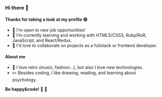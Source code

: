 ### Hi there 👋
#### Thanks for taking a look at my profile  :smile:
<!--
**Milypm/Milypm** is a ✨ _special_ ✨ repository because its `README.md` (this file) appears on your GitHub profile.-->
- :loudspeaker: I'm open to new job opportunities!
- 🌱 I’m currently learning and working with HTML5/CSS3, Ruby/RoR, JavaScript, and React/Redux.
- 👯 I'd love to collaborate on projects as a fullstack or frontend developer.

#### About me
 - :floppy_disk: I love retro (music, fashion...), but also I love new technologies.
 - :pencil2: Besides coding, I like drawing, reading, and learning about psychology.


**Be happy&code!** :sunflower: :heartbeat:
